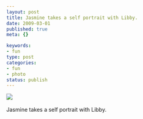 ```yaml
--- 
layout: post
title: Jasmine takes a self portrait with Libby.
date: 2009-03-01
published: true
meta: {}

keywords: 
- fun
type: post
categories: 
- fun
- photo
status: publish
---
```

![](http://media.eick.us/2011/05/4Lbi8pbnEkjpn1raHqKu7ke0o1_500.jpg)<br /><br />Jasmine takes a self portrait with Libby.

